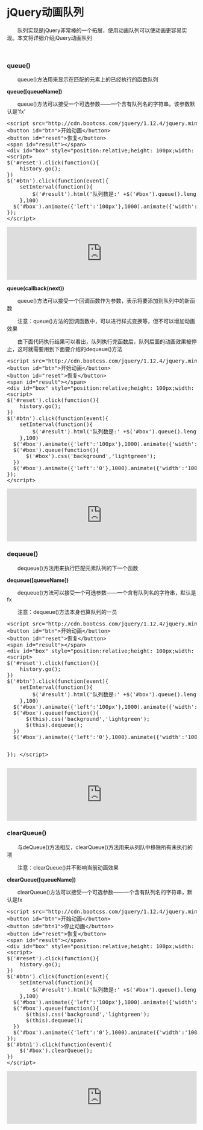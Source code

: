 # jQuery动画队列

&emsp;&emsp;队列实现是jQuery非常棒的一个拓展，使用动画队列可以使动画更容易实现。本文将详细介绍jQuery动画队列

&nbsp;

### queue()

&emsp;&emsp;queue()方法用来显示在匹配的元素上的已经执行的函数队列

**queue([queueName])**

&emsp;&emsp;queue()方法可以接受一个可选参数&mdash;&mdash;一个含有队列名的字符串。该参数默认是'fx'

<div>
<pre>&lt;script src="http://cdn.bootcss.com/jquery/1.12.4/jquery.min.js"&gt;&lt;/script&gt;
&lt;button id="btn"&gt;开始动画&lt;/button&gt;
&lt;button id="reset"&gt;恢复&lt;/button&gt;
&lt;span id="result"&gt;&lt;/span&gt;
&lt;div id="box" style="position:relative;height: 100px;width: 300px;background-color: lightblue"&gt;&lt;/div&gt;
&lt;script&gt;
$('#reset').click(function(){
    history.go();
})
$('#btn').click(function(event){
    setInterval(function(){
        $('#result').html('队列数是:' +$('#box').queue().length)
    },100)
  $('#box').animate({'left':'100px'},1000).animate({'width':'200px'},1000).animate({'left':'0'},1000).animate({'width':'100px'},1000);
});
&lt;/script&gt;</pre>
</div>

<iframe style="width: 100%; height: 140px;" src="https://demo.xiaohuochai.site/jquery/queue/q1.html" frameborder="0" width="320" height="240"></iframe>

**queue(callback(next))**

&emsp;&emsp;queue()方法可以接受一个回调函数作为参数，表示将要添加到队列中的新函数

&emsp;&emsp;注意：queue()方法的回调函数中，可以进行样式变换等，但不可以增加动画效果

&emsp;&emsp;由下面代码执行结果可以看出，队列执行完函数后，队列后面的动画效果被停止，这时就需要用到下面要介绍的dequeue()方法

<div>
<pre>&lt;script src="http://cdn.bootcss.com/jquery/1.12.4/jquery.min.js"&gt;&lt;/script&gt;
&lt;button id="btn"&gt;开始动画&lt;/button&gt;
&lt;button id="reset"&gt;恢复&lt;/button&gt;
&lt;span id="result"&gt;&lt;/span&gt;
&lt;div id="box" style="position:relative;height: 100px;width: 300px;background-color: lightblue"&gt;&lt;/div&gt;
&lt;script&gt;
$('#reset').click(function(){
    history.go();
})
$('#btn').click(function(event){
    setInterval(function(){
        $('#result').html('队列数是:' +$('#box').queue().length)
    },100)
  $('#box').animate({'left':'100px'},1000).animate({'width':'200px'},1000);
  $('#box').queue(function(){
      $('#box').css('background','lightgreen');
  })
  $('#box').animate({'left':'0'},1000).animate({'width':'100px'},1000);
});
&lt;/script&gt;</pre>
</div>

<iframe style="width: 100%; height: 140px;" src="https://demo.xiaohuochai.site/jquery/queue/q2.html" frameborder="0" width="320" height="240"></iframe>

### dequeue()

&emsp;&emsp;dequeue()方法用来执行匹配元素队列的下一个函数

**dequeue([queueName])**

&emsp;&emsp;dequeue()方法可以接受一个可选参数&mdash;&mdash;一个含有队列名的字符串，默认是fx

&emsp;&emsp;注意：dequeue()方法本身也算队列的一员

<div>
<pre>&lt;script src="http://cdn.bootcss.com/jquery/1.12.4/jquery.min.js"&gt;&lt;/script&gt;
&lt;button id="btn"&gt;开始动画&lt;/button&gt;
&lt;button id="reset"&gt;恢复&lt;/button&gt;
&lt;span id="result"&gt;&lt;/span&gt;
&lt;div id="box" style="position:relative;height: 100px;width: 300px;background-color: lightblue"&gt;&lt;/div&gt;
&lt;script&gt;
$('#reset').click(function(){
    history.go();
})
$('#btn').click(function(event){
    setInterval(function(){
        $('#result').html('队列数是:' +$('#box').queue().length)
    },100)
  $('#box').animate({'left':'100px'},1000).animate({'width':'200px'},1000);
  $('#box').queue(function(){
      $(this).css('background','lightgreen');
      $(this).dequeue();
  })
  $('#box').animate({'left':'0'},1000).animate({'width':'100px'},1000);

});
&lt;/script&gt;</pre>
</div>

<iframe style="width: 100%; height: 140px;" src="https://demo.xiaohuochai.site/jquery/queue/q3.html" frameborder="0" width="320" height="240"></iframe>

### clearQueue()

&emsp;&emsp;与deQueue()方法相反，clearQueue()方法用来从列队中移除所有未执行的项

&emsp;&emsp;注意：clearQueue()并不影响当前动画效果

**clearQueue([queueName])**

&emsp;&emsp;clearQueue()方法可以接受一个可选参数&mdash;&mdash;一个含有队列名的字符串，默认是fx

<div>
<pre>&lt;script src="http://cdn.bootcss.com/jquery/1.12.4/jquery.min.js"&gt;&lt;/script&gt;
&lt;button id="btn"&gt;开始动画&lt;/button&gt;
&lt;button id="btn1"&gt;停止动画&lt;/button&gt;
&lt;button id="reset"&gt;恢复&lt;/button&gt;
&lt;span id="result"&gt;&lt;/span&gt;
&lt;div id="box" style="position:relative;height: 100px;width: 300px;background-color: lightblue"&gt;&lt;/div&gt;
&lt;script&gt;
$('#reset').click(function(){
    history.go();
})
$('#btn').click(function(event){
    setInterval(function(){
        $('#result').html('队列数是:' +$('#box').queue().length)
    },100)
  $('#box').animate({'left':'100px'},1000).animate({'width':'200px'},1000);
  $('#box').queue(function(){
      $(this).css('background','lightgreen');
      $(this).dequeue();
  })
  $('#box').animate({'left':'0'},1000).animate({'width':'100px'},1000);
});
$('#btn1').click(function(event){
    $('#box').clearQueue();
})
&lt;/script&gt;</pre>
</div>

<iframe style="width: 100%; height: 140px;" src="https://demo.xiaohuochai.site/jquery/queue/q4.html" frameborder="0" width="320" height="240"></iframe>